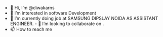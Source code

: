 - 👋 Hi, I’m @diwakarns
- 👀 I’m interested in software Development
- 🌱 I’m currently doing job at SAMSUNG DIPSLAY NOIDA AS ASSISTANT ENGINEER. - 💞️ I’m looking to collaborate on .
- 📫 How to reach me 

<!---
diwakarns/diwakarns is a ✨ special ✨ repository because its `README.md` (this file) appears on your GitHub profile.
You can click the Preview link to take a look at your changes.
--->
